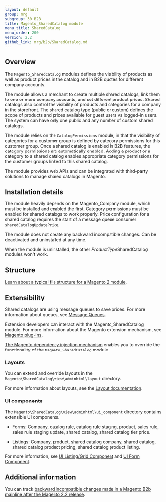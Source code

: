 ```yaml
---
layout: default
group: mrg
subgroup: 30_B2B
title: Magento_SharedCatalog module
menu_title: SharedCatalog
menu_order: 200
version: 2.2
github_link: mrg/b2b/SharedCatalog.md
---
```


## Overview

The `Magento_SharedCatalog` modules defines the visibility of products as well as product prices in the catalog and in B2B quotes for different company accounts.

The module allows a merchant to create multiple shared catalogs, link them to one or more company accounts, and set different product prices. Shared catalogs also control the visibility of products and categories for a company in the storefront. The shared catalog type (public or custom) defines the scope of products and prices available for guest users vs logged-in users. The system can have only one public and any number of custom shared catalogs.

The module relies on the `CatalogPermissions` module, in that the visibility of categories for a customer group is defined by category permissions for this customer group. Once a shared catalog is enabled in B2B features, the category permissions are automatically enabled. Adding a product or a category to a shared catalog enables appropriate category permissions for the customer groups linked to this shared catalog.

The module provides web APIs and can be integrated with third-party solutions to manage shared catalogs in Magento.

## Installation details

The module heavily depends on the Magento_Company module, which must be installed and enabled the first. Category permissions must be enabled for shared catalogs to work properly. Price configuration for a shared catalog requires the start of a message queue consumer `sharedCatalogUpdatePrice`.

The module does not create any backward incompatible changes. Can be deactivated and uninstalled at any time.

When the module is uninstalled, the other <i>ProductType</i>SharedCatalog modules won't work.

## Structure

[Learn about a typical file structure for a Magento 2 module]({{page.baseurl}}extension-dev-guide/build/module-file-structure.html).

## Extensibility

Shared catalogs are using message queues to save prices. For more information about queues, see [Message Queues]({{page.baseurl}}extension-dev-guide/message-queues.html).

Extension developers can interact with the Magento_SharedCatalog module. For more information about the Magento extension mechanism, see [Magento plug-ins]({{page.baseurl}}extension-dev-guide/plugins.html).

[The Magento dependency injection mechanism]({{page.baseurl}}extension-dev-guide/depend-inj.html) enables you to override the functionality of the `Magento_SharedCatalog` module.

### Layouts

You can extend and override layouts in the `Magento\SharedCatalog\view\adminhtml\layout` directory.

For more information about layouts, see the [Layout documentation]({{page.baseurl}}frontend-dev-guide/layouts/layout-overview.html).

### UI components

The `Magento\SharedCatalog\view\adminhtml\ui_component` directory contains extensible UI components.

* Forms: Company, catalog rule, catalog rule staging, product, sales rule, sales rule staging update, shared catalog, shared catalog tier price.

* Listings: Company, product, shared catalog company, shared catalog, shared catalog product pricing, shared catalog product listing.

For more information, see [UI Listing/Grid Component]({{page.baseurl}}ui-components/ui-listing-grid.html) and [UI Form Component]({{page.baseurl}}ui_comp_guide/components/ui-form.html).

## Additional information

You can track [backward incompatible changes made in a Magento B2b mainline after the Magento 2.2 release]({{page.baseurl}}release-notes/changes/b2b_changes.html).
